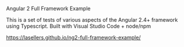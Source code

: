 Angular 2 Full Framework Example

This is a set of tests of various aspects of the Angular 2.4+ framework using Typescript.
Built with Visual Studio Code + node/npm

https://lasellers.github.io/ng2-full-framework-example/